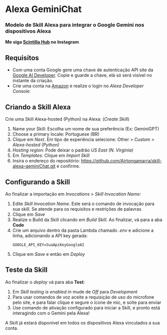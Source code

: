 # Alexa GeminiChat
### Modelo de Skill Alexa para integrar o Google Gemini nos dispositivos Alexa

**Me siga [Scintilla Hub](https://www.instagram.com/airtongamarra7/) no Instagram**

## Requisitos
* Com uma conta Google gere uma chave de autenticação API site da [Google AI Developer](https://ai.google.dev/). Copie e guarde a chave, elá só será visível no instante da criação.
* Crie uma conta na [Amazon](https://www.amazon.com/ap/signin?openid.pape.preferred_auth_policies=Singlefactor&clientContext=132-2293245-7926858&openid.pape.max_auth_age=7200000&openid.return_to=https%3A%2F%2Fdeveloper.amazon.com%2Falexa%2Fconsole%2Fask&openid.identity=http%3A%2F%2Fspecs.openid.net%2Fauth%2F2.0%2Fidentifier_select&openid.assoc_handle=amzn_dante_us&openid.mode=checkid_setup&marketPlaceId=ATVPDKIKX0DER&openid.claimed_id=http%3A%2F%2Fspecs.openid.net%2Fauth%2F2.0%2Fidentifier_select&openid.ns=http%3A%2F%2Fspecs.openid.net%2Fauth%2F2.0&) e realize o login no _Alexa Developer Console_.
## Criando a Skill Alexa
Crie uma Skill Alexa-hosted (Python) na Alexa: (_Create Skill_)

1. Name your Skill: Escolha um nome de sua preferência (Ex: GeminiGPT)
2. Choose a primary locale: Portuguese (BR)
3. Clique em _Next_. Em tipo de experiência selecione: Other > Custom > _Alexa-hosted (Python)_
4. _Hosting region_: Pode deixar o padrão _US East (N. Virginia)_
5. Em _Templates_: Clique em _Import Skill_
6. Insira o endereço do repositório: https://github.com/Airtongamarra/skill-alexa-geminiChat.git e confirme.

## Configurando a Skill
Ao finalizar a importação em _Invocations_ > _Skill Invocation Name_:
1. Edite _Skill Invocation Name_. Este será o comando de invocação para sua skill. Se atende para os requisitos e restrições de palavras
2. Clique em _Save_
3. Realize o Build da Skill clicando em _Build Skill_. Ao finalizar, vá para a aba **Code**
4. Crie um arquivo dentro da pasta Lambda chamado _.env_ e adicione a linha, adicionando a API key gerada:
   ```shell
   GOOGLE_API_KEY=SuaApiKeyGoogleAI
   ```
5. Clique em _Save_ e então em _Deploy_
   
## Teste da Skill
Ao finalizar o _deploy_ vá para aba **Test**:
1. Em _Skill testing is enabled in_ mude de _Off_ para _Development_
2. Para usar comandos de voz aceite a requisição de uso do microfone pelo site, e para falar clique e segure o ícone de mic, e solte para enviar
3. Use comando de ativação configurado para iniciar a Skill, e pronto está interagindo com o Gemini pela Alexa!

A Skill já estará disponível em todos os dispositivos Alexa vinculados a sua conta.
